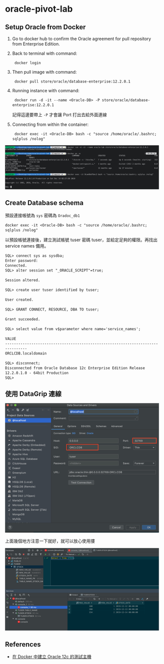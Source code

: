 # oracle-pivot-lab

## Setup Oracle from Docker

1. Go to docker hub to confirm the Oracle agreement for pull repository from Enterprise Edition.
2. Back to terminal with command:

        docker login

3. Then pull image with command:

        docker pull store/oracle/database-enterprise:12.2.0.1

4. Running instance with command:

        docker run -d -it --name <Oracle-DB> -P store/oracle/database-enterprise:12.2.0.1

    記得這邊要帶上 `-P` 才會讓 Port 打出去給外面連線 

5. Connecting from within the container:

        docker exec -it <Oracle-DB> bash -c "source /home/oracle/.bashrc; sqlplus /nolog"

![01.png](images/01.png)

## Create Database schema

預設連接帳號為 `sys` 密碼為 `Oradoc_db1`

    docker exec -it <Oracle-DB> bash -c "source /home/oracle/.bashrc; sqlplus /nolog"

以預設帳號連接後，建立測試帳號 tuser 密碼 tuser，並給定足夠的權限。再找出 service names 備用。

    SQL> connect sys as sysdba;
    Enter password:
    Connected.
    SQL> alter session set "_ORACLE_SCRIPT"=true;

    Session altered.

    SQL> create user tuser identified by tuser;

    User created.

    SQL> GRANT CONNECT, RESOURCE, DBA TO tuser;

    Grant succeeded.

    SQL> select value from v$parameter where name='service_names';

    VALUE
    --------------------------------------------------------------------------------
    ORCLCDB.localdomain

    SQL> disconnect;
    Disconnected from Oracle Database 12c Enterprise Edition Release 12.2.0.1.0 - 64bit Production
    SQL>

## 使用 DataGrip 連線

![02.png](images/02.png)

上面幾個地方注意一下就好，就可以放心使用摟

![03.png](images/03.png)

## References

- [在 Docker 中建立 Oracle 12c 的測試主機](https://yingclin.github.io/2018/create-oracle-docker-container.html)